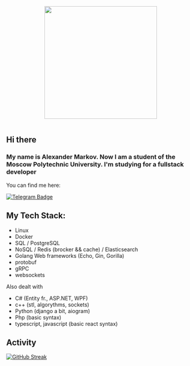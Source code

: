 <div id="header" align="center">
  <img src="https://media.giphy.com/media/PTBVMsYIOB0SBP4MVe/giphy-downsized.gif" width="300"/>
  <p></p>
  <img src="https://komarev.com/ghpvc/?username=moxicom&style=flat-square&color=red" alt=""/>
</div>

## Hi there
### My name is Alexander Markov. Now I am a student of the Moscow Polytechnic University. I'm studying for a fullstack developer
You can find me here:

<div id="badges">
  <a href="https://t.me/moxtoroboan" target="_blank">
    <img src="https://img.shields.io/badge/telegram-white?logo=telegram&color=white" alt="Telegram Badge"/>
  </a>
</div>

## My Tech Stack:
 - Linux
 - Docker
 - SQL / PostgreSQL
 - NoSQL / Redis (brocker && cache) / Elasticsearch
 - Golang Web frameworks (Echo, Gin, Gorilla)
 - protobuf
 - gRPC
 - websockets

  Also dealt with
 - C# (Entity fr., ASP.NET, WPF)
 - c++ (stl, algorythms, sockets)
 - Python (django a bit, aiogram)
 - Php (basic syntax)
 - typescript, javascript (basic react syntax)
 
## Activity
[![GitHub Streak](http://github-readme-streak-stats.herokuapp.com?user=moxicom&theme=dark&background=000000)](https://git.io/streak-stats)
<!--
**moxicom/moxicom** is a ✨ _special_ ✨ repository because its `README.md` (this file) appears on your GitHub profile.

Here are some ideas to get you started:

- 🔭 I’m currently working on ...
- 🌱 I’m currently learning ...
- 👯 I’m looking to collaborate on ...
- 🤔 I’m looking for help with ...
- 💬 Ask me about ...
- 📫 How to reach me: ...
- 😄 Pronouns: ...
- ⚡ Fun fact: ...
-->
